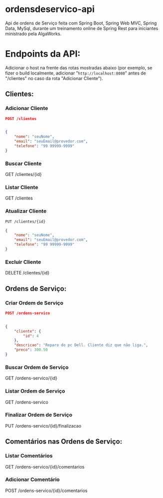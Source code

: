 # ordensdeservico-api
Api de ordens de Serviço feita com Spring Boot, Spring Web MVC, Spring Data, MySql, durante um treinamento online de Spring Rest para iniciantes ministrado pela AlgaWorks.

# Endpoints da API:
Adicionar o host na frente das rotas mostradas abaixo (por exemplo, se fizer o build localmente, adicionar "`http://localhost:8080`" antes de "/clientes" no caso da rota "Adicionar Cliente").
## Clientes:
### Adicionar Cliente
```json
POST /clientes


{
	"nome": "seuNome",
	"email": "seuEmail@provedor.com",
	"telefone": "99 99999-9999"
}
```
### Buscar Cliente
GET /clientes/{id}
### Listar Cliente
GET /clientes
### Atualizar Cliente
```html
PUT /clientes/{id}
```
```json
{
	"nome": "seuNome",
	"email": "seuEmail@provedor.com",
	"telefone": "99 99999-9999"
}
```
### Excluir Cliente
DELETE /clientes/{id}
## Ordens de Serviço:
### Criar Ordem de Serviço
```json
POST /ordens-servico


{
	"cliente": {
		"id": 4
	},
	"descricao": "Reparo do pc Dell. Cliente diz que não liga.",
	"preco": 300.50
}
```
### Buscar Ordem de Serviço
GET /ordens-servico/{id}
### Listar Ordem de Serviço
GET /ordens-servico
### Finalizar Ordem de Serviço
PUT /ordens-servico/{id}/finalizacao
## Comentários nas Ordens de Serviço:
### Listar Comentários
GET /ordens-servico/{id}/comentarios
### Adicionar Comentário
POST /ordens-servico/{id}/comentarios
